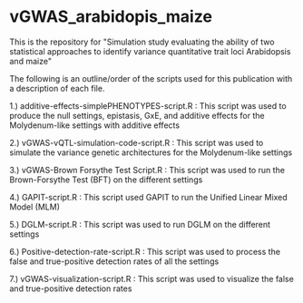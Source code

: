 # vGWAS_arabidopis_maize
This is the repository for "Simulation study evaluating the ability of two statistical approaches to identify variance quantitative trait loci Arabidopsis and maize" 

The following is an outline/order of the scripts used for this publication with a description of each file.

1.) additive-effects-simplePHENOTYPES-script.R : This script was used to produce the null settings, epistasis, GxE, and additive effects for the Molydenum-like settings with additive effects

2.) vGWAS-vQTL-simulation-code-script.R : This script was used to simulate the variance genetic architectures for the Molydenum-like settings

3.) vGWAS-Brown Forsythe Test Script.R : This script was used to run the Brown-Forsythe Test (BFT) on the different settings

4.) GAPIT-script.R : This script used GAPIT to run the Unified Linear Mixed Model (MLM)

5.) DGLM-script.R : This script was used to run DGLM on the different settings

6.) Positive-detection-rate-script.R : This script was used to process the false and true-positive detection rates of all the settings

7.) vGWAS-visualization-script.R : This script was used to visualize the false and true-positive detection rates
